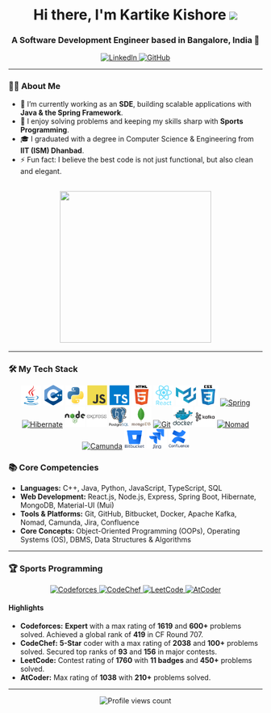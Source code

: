 <h1 align="center">
  Hi there, I'm Kartike Kishore <img src="https://raw.githubusercontent.com/MartinHeinz/MartinHeinz/master/wave.gif" width="35px">
</h1>
<h3 align="center">
  A Software Development Engineer based in Bangalore, India 📍
</h3>

<p align="center">
  <a href="https://www.linkedin.com/in/kartike-kishore-2163861a4/" target="_blank">
    <img src="https://img.shields.io/badge/LinkedIn-0077B5?style=for-the-badge&logo=linkedin&logoColor=white" alt="LinkedIn"/>
  </a>
  <a href="https://github.com/kartikekishore" target="_blank">
    <img src="https://img.shields.io/badge/GitHub-181717?style=for-the-badge&logo=github&logoColor=white" alt="GitHub"/>
  </a>
</p>

---

### 🙋‍♂️ About Me

- 🔭 I’m currently working as an **SDE**, building scalable applications with **Java & the Spring Framework**.
- 🌱 I enjoy solving problems and keeping my skills sharp with **Sports Programming**.
- 🎓 I graduated with a degree in Computer Science & Engineering from **IIT (ISM) Dhanbad**.
- ⚡ Fun fact: I believe the best code is not just functional, but also clean and elegant.

<br>

<div align="center">
  <img src="https://media.giphy.com/media/qgQUggAC3Pfv687qPC/giphy.gif" width="300" height="300"/>
</div>

---

### 🛠️ My Tech Stack

<p align="center">
  <a href="https://www.java.com" target="_blank" rel="noreferrer"><img src="https://raw.githubusercontent.com/devicons/devicon/master/icons/java/java-original.svg" alt="Java" width="40" height="40"/></a>
  <a href="https://www.cplusplus.com/" target="_blank" rel="noreferrer"><img src="https://raw.githubusercontent.com/devicons/devicon/master/icons/cplusplus/cplusplus-original.svg" alt="C++" width="40" height="40"/></a>
  <a href="https://www.python.org" target="_blank" rel="noreferrer"><img src="https://raw.githubusercontent.com/devicons/devicon/master/icons/python/python-original.svg" alt="Python" width="40" height="40"/></a>
  <a href="https://developer.mozilla.org/en-US/docs/Web/JavaScript" target="_blank" rel="noreferrer"><img src="https://raw.githubusercontent.com/devicons/devicon/master/icons/javascript/javascript-original.svg" alt="JavaScript" width="40" height="40"/></a>
  <a href="https://www.typescriptlang.org/" target="_blank" rel="noreferrer"><img src="https://raw.githubusercontent.com/devicons/devicon/master/icons/typescript/typescript-original.svg" alt="TypeScript" width="40" height="40"/></a>
  <a href="https://www.w3.org/html/" target="_blank" rel="noreferrer"><img src="https://raw.githubusercontent.com/devicons/devicon/master/icons/html5/html5-original-wordmark.svg" alt="HTML5" width="40" height="40"/></a>
  <a href="https://reactjs.org/" target="_blank" rel="noreferrer"><img src="https://raw.githubusercontent.com/devicons/devicon/master/icons/react/react-original-wordmark.svg" alt="React" width="40" height="40"/></a>
  <a href="https://mui.com/" target="_blank" rel="noreferrer"><img src="https://raw.githubusercontent.com/devicons/devicon/master/icons/materialui/materialui-original.svg" alt="Material-UI" width="40" height="40"/></a>
  <a href="https://www.w3schools.com/css/" target="_blank" rel="noreferrer"><img src="https://raw.githubusercontent.com/devicons/devicon/master/icons/css3/css3-original-wordmark.svg" alt="CSS3" width="40" height="40"/></a>
  <a href="https://spring.io/" target="_blank" rel="noreferrer"><img src="https://www.vectorlogo.zone/logos/springio/springio-icon.svg" alt="Spring" width="40" height="40"/></a>
  <a href="https://hibernate.org/" target="_blank" rel="noreferrer"><img src="https://www.vectorlogo.zone/logos/hibernate/hibernate-icon.svg" alt="Hibernate" width="40" height="40"/></a>
  <a href="https://nodejs.org" target="_blank" rel="noreferrer"><img src="https://raw.githubusercontent.com/devicons/devicon/master/icons/nodejs/nodejs-original-wordmark.svg" alt="Node.js" width="40" height="40"/></a>
  <a href="https://expressjs.com" target="_blank" rel="noreferrer"><img src="https://raw.githubusercontent.com/devicons/devicon/master/icons/express/express-original-wordmark.svg" alt="Express" width="40" height="40"/></a>
  <a href="https://www.postgresql.org" target="_blank" rel="noreferrer"><img src="https://raw.githubusercontent.com/devicons/devicon/master/icons/postgresql/postgresql-original-wordmark.svg" alt="PostgreSQL" width="40" height="40"/></a>
  <a href="https://www.mongodb.com/" target="_blank" rel="noreferrer"><img src="https://raw.githubusercontent.com/devicons/devicon/master/icons/mongodb/mongodb-original-wordmark.svg" alt="MongoDB" width="40" height="40"/></a>
  <a href="https://git-scm.com/" target="_blank" rel="noreferrer"><img src="https://www.vectorlogo.zone/logos/git-scm/git-scm-icon.svg" alt="Git" width="40" height="40"/></a>
  <a href="https://www.docker.com/" target="_blank" rel="noreferrer"><img src="https://raw.githubusercontent.com/devicons/devicon/master/icons/docker/docker-original-wordmark.svg" alt="Docker" width="40" height="40"/></a>
  <a href="https://kafka.apache.org/" target="_blank" rel="noreferrer"><img src="https://raw.githubusercontent.com/devicons/devicon/master/icons/apachekafka/apachekafka-original-wordmark.svg" alt="Kafka" width="40" height="40"/></a>
  <a href="https://www.nomadproject.io/" target="_blank" rel="noreferrer"><img src="https://www.vectorlogo.zone/logos/nomadproject/nomadproject-icon.svg" alt="Nomad" width="40" height="40"/></a>
  <a href="https://camunda.com/" target="_blank" rel="noreferrer"><img src="https://raw.githubusercontent.com/simple-icons/simple-icons/develop/icons/camunda.svg" alt="Camunda" width="40" height="40"/></a>
  <a href="https://bitbucket.org/" target="_blank" rel="noreferrer"><img src="https://raw.githubusercontent.com/devicons/devicon/master/icons/bitbucket/bitbucket-original-wordmark.svg" alt="Bitbucket" width="40" height="40"/></a>
  <a href="https://www.atlassian.com/software/jira" target="_blank" rel="noreferrer"><img src="https://raw.githubusercontent.com/devicons/devicon/master/icons/jira/jira-original-wordmark.svg" alt="Jira" width="40" height="40"/></a>
  <a href="https://www.atlassian.com/software/confluence" target="_blank" rel="noreferrer"><img src="https://raw.githubusercontent.com/devicons/devicon/master/icons/confluence/confluence-original-wordmark.svg" alt="Confluence" width="40" height="40"/></a>
</p>

### 📚 Core Competencies

-   **Languages:** C++, Java, Python, JavaScript, TypeScript, SQL
-   **Web Development:** React.js, Node.js, Express, Spring Boot, Hibernate, MongoDB, Material-UI (Mui)
-   **Tools & Platforms:** Git, GitHub, Bitbucket, Docker, Apache Kafka, Nomad, Camunda, Jira, Confluence
-   **Core Concepts:** Object-Oriented Programming (OOPs), Operating Systems (OS), DBMS, Data Structures & Algorithms

---

### 🏆 Sports Programming

<p align="center">
  <a href="https://codeforces.com/profile/kary_" target="_blank">
    <img src="https://img.shields.io/badge/Codeforces-445f9d?style=for-the-badge&logo=codeforces&logoColor=white" alt="Codeforces"/>
  </a>
  <a href="https://www.codechef.com/users/kary_kk" target="_blank">
    <img src="https://img.shields.io/badge/CodeChef-5B4638?style=for-the-badge&logo=codechef&logoColor=white" alt="CodeChef"/>
  </a>
  <a href="https://leetcode.com/kartikekishore/" target="_blank">
    <img src="https://img.shields.io/badge/LeetCode-FFA116?style=for-the-badge&logo=leetcode&logoColor=black" alt="LeetCode"/>
  </a>
  <a href="https://atcoder.jp/users/Karyop" target="_blank">
    <img src="https://img.shields.io/badge/AtCoder-2C2C2C?style=for-the-badge&logo=atcoder&logoColor=white" alt="AtCoder"/>
  </a>
</p>

#### Highlights
- **Codeforces:** **Expert** with a max rating of **1619** and **600+** problems solved. Achieved a global rank of **419** in CF Round 707.
- **CodeChef:** **5-Star** coder with a max rating of **2038** and **100+** problems solved. Secured top ranks of **93** and **156** in major contests.
- **LeetCode:** Contest rating of **1760** with **11 badges** and **450+** problems solved.
- **AtCoder:** Max rating of **1038** with **210+** problems solved.

---

<p align="center">
  <img src="https://komarev.com/ghpvc/?username=kartikekishore&label=Profile%20Views&color=0e75b6&style=flat-square" alt="Profile views count" />
</p>

